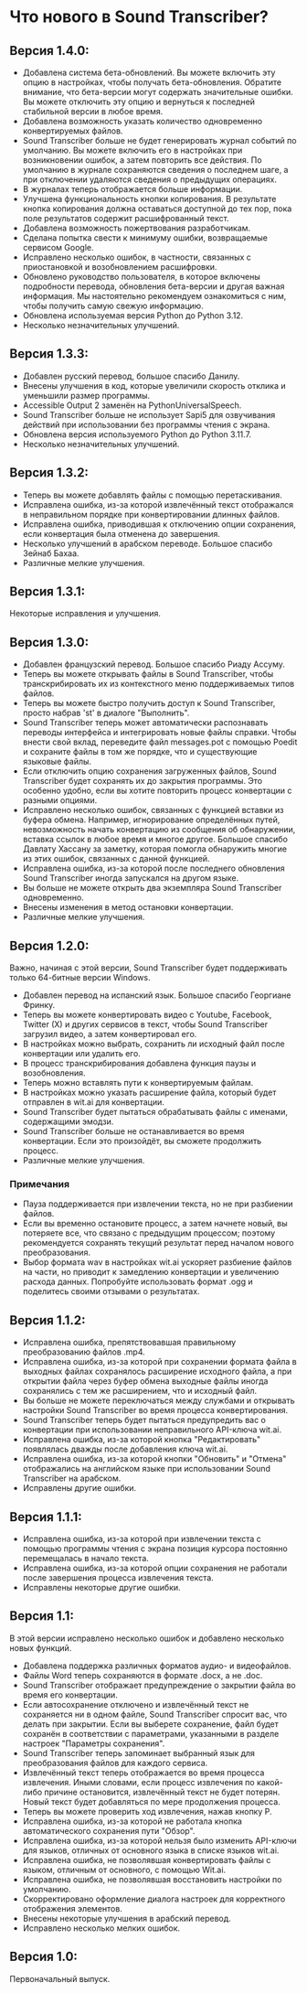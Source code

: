 # Что нового в Sound Transcriber?

## Версия 1.4.0:

- Добавлена система бета-обновлений. Вы можете включить эту опцию в настройках, чтобы получать бета-обновления. Обратите внимание, что бета-версии могут содержать значительные ошибки. Вы можете отключить эту опцию и вернуться к последней стабильной версии в любое время.
- Добавлена возможность указать количество одновременно конвертируемых файлов.
- Sound Transcriber больше не будет генерировать журнал событий по умолчанию. Вы можете включить его в настройках при возникновении ошибок, а затем повторить все действия. По умолчанию в журнале сохраняются сведения о последнем шаге, а при отключении удаляются сведения о предыдущих операциях.
- В журналах теперь отображается больше информации.
- Улучшена функциональность кнопки копирования. В результате кнопка копирования должна оставаться доступной до тех пор, пока поле результатов содержит расшифрованный текст.
- Добавлена возможность пожертвования разработчикам.
- Сделана попытка свести к минимуму ошибки, возвращаемые сервисом Google.
- Исправлено несколько ошибок, в частности, связанных с приостановкой и возобновлением расшифровки.
- Обновлено руководство пользователя, в которое включены подробности перевода, обновления бета-версии и другая важная информация. Мы настоятельно рекомендуем ознакомиться с ним, чтобы получить самую свежую информацию.
- Обновлена используемая версия Python до Python 3.12.
- Несколько незначительных улучшений.

## Версия 1.3.3:

- Добавлен русский перевод, большое спасибо Данилу.
- Внесены улучшения в код, которые увеличили скорость отклика и уменьшили размер программы.
- Accessible Output 2 заменён на PythonUniversalSpeech.
- Sound Transcriber больше не использует Sapi5 для озвучивания действий при использовании без программы чтения с экрана.
- Обновлена версия используемого Python до Python 3.11.7.
- Несколько незначительных улучшений.

## Версия 1.3.2:

- Теперь вы можете добавлять файлы с помощью перетаскивания.
- Исправлена ошибка, из-за которой извлечённый текст отображался в неправильном порядке при конвертировании длинных файлов.
- Исправлена ошибка, приводившая к отключению опции сохранения, если конвертация была отменена до завершения.
- Несколько улучшений в арабском переводе. Большое спасибо Зейнаб Бахаа.
- Различные мелкие улучшения.

## Версия 1.3.1:

Некоторые исправления и улучшения.

## Версия 1.3.0:

- Добавлен французский перевод. Большое спасибо Риаду Ассуму.
- Теперь вы можете открывать файлы в Sound Transcriber, чтобы транскрибировать их из контекстного меню поддерживаемых типов файлов.
- Теперь вы можете быстро получить доступ к Sound Transcriber, просто набрав 'st' в диалоге "Выполнить".
- Sound Transcriber теперь может автоматически распознавать переводы интерфейса и интегрировать новые файлы справки. Чтобы внести свой вклад, переведите файл messages.pot с помощью Poedit и сохраните файлы в том же порядке, что и существующие языковые файлы.
- Если отключить опцию сохранения загруженных файлов, Sound Transcriber будет сохранять их до закрытия программы. Это особенно удобно, если вы хотите повторить процесс конвертации с разными опциями.
- Исправлено несколько ошибок, связанных с функцией вставки из буфера обмена. Например, игнорирование определённых путей, невозможность начать конвертацию из сообщения об обнаружении, вставка ссылок в любое время и многое другое. Большое спасибо Давлату Хассану за заметку, которая помогла обнаружить многие из этих ошибок, связанных с данной функцией.
- Исправлена ошибка, из-за которой после последнего обновления Sound Transcriber иногда запускался на другом языке.
- Вы больше не можете открыть два экземпляра Sound Transcriber одновременно.
- Внесены изменения в метод остановки конвертации.
- Различные мелкие улучшения.

## Версия 1.2.0:

Важно, начиная с этой версии, Sound Transcriber будет поддерживать только 64-битные версии Windows.

- Добавлен перевод на испанский язык. Большое спасибо Георгиане Фринку.
- Теперь вы можете конвертировать видео с Youtube, Facebook, Twitter (X) и других сервисов в текст, чтобы Sound Transcriber загрузил видео, а затем конвертировал его.
- В настройках можно выбрать, сохранить ли исходный файл после конвертации или удалить его.
- В процесс транскрибирования добавлена функция паузы и возобновления.
- Теперь можно вставлять пути к конвертируемым файлам.
- В настройках можно указать расширение файла, который будет отправлен в wit.ai для конвертации.
- Sound Transcriber будет пытаться обрабатывать файлы с именами, содержащими эмодзи.
- Sound Transcriber больше не останавливается во время конвертации. Если это произойдёт, вы сможете продолжить процесс.
- Различные мелкие улучшения.

### Примечания

- Пауза поддерживается при извлечении текста, но не при разбиении файлов.
- Если вы временно остановите процесс, а затем начнете новый, вы потеряете все, что связано с предыдущим процессом; поэтому рекомендуется сохранять текущий результат перед началом нового преобразования.
- Выбор формата wav в настройках wit.ai ускоряет разбиение файлов на части, но приводит к замедлению конвертации и увеличению расхода данных. Попробуйте использовать формат .ogg и поделитесь своими отзывами о результатах.

## Версия 1.1.2:

- Исправлена ошибка, препятствовавшая правильному преобразованию файлов .mp4.
- Исправлена ошибка, из-за которой при сохранении формата файла в выходных файлах сохранялось расширение исходного файла, а при открытии файла через буфер обмена выходные файлы иногда сохранялись с тем же расширением, что и исходный файл.
- Вы больше не можете переключаться между службами и открывать настройки Sound Transcriber во время процесса конвертирования.
- Sound Transcriber теперь будет пытаться предупредить вас о конвертации при использовании неправильного API-ключа wit.ai.
- Исправлена ошибка, из-за которой кнопка "Редактировать" появлялась дважды после добавления ключа wit.ai.
- Исправлена ошибка, из-за которой кнопки "Обновить" и "Отмена" отображались на английском языке при использовании Sound Transcriber на арабском.
- Исправлены другие ошибки.

## Версия 1.1.1:

- Исправлена ошибка, из-за которой при извлечении текста с помощью программы чтения с экрана позиция курсора постоянно перемещалась в начало текста.
- Исправлена ошибка, из-за которой опции сохранения не работали после завершения процесса извлечения текста.
- Исправлены некоторые другие ошибки.

## Версия 1.1:

В этой версии исправлено несколько ошибок и добавлено несколько новых функций.

- Добавлена поддержка различных форматов аудио- и видеофайлов.
- Файлы Word теперь сохраняются в формате .docx, а не .doc.
- Sound Transcriber отображает предупреждение о закрытии файла во время его конвертации.
- Если автосохранение отключено и извлечённый текст не сохраняется ни в одном файле, Sound Transcriber спросит вас, что делать при закрытии. Если вы выберете сохранение, файл будет сохранён в соответствии с параметрами, указанными в разделе настроек "Параметры сохранения".
- Sound Transcriber теперь запоминает выбранный язык для преобразования файлов для каждого сервиса.
- Извлечённый текст теперь отображается во время процесса извлечения. Иными словами, если процесс извлечения по какой-либо причине остановится, извлечённый текст не будет потерян. Новый текст будет добавляться по мере продолжения процесса.
- Теперь вы можете проверить ход извлечения, нажав кнопку P.
- Исправлена ошибка, из-за которой не работала кнопка автоматического сохранения пути "Обзор".
- Исправлена ошибка, из-за которой нельзя было изменить API-ключи для языков, отличных от основного языка в списке языков wit.ai.
- Исправлена ошибка, не позволявшая конвертировать файлы с языком, отличным от основного, с помощью Wit.ai.
- Исправлена ошибка, не позволявшая восстановить настройки по умолчанию.
- Скорректировано оформление диалога настроек для корректного отображения элементов.
- Внесены некоторые улучшения в арабский перевод.
- Исправлено несколько мелких ошибок.

## Версия 1.0:

Первоначальный выпуск.
